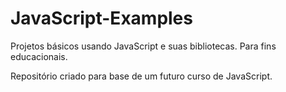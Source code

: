 # JavaScript-Examples
Projetos básicos usando JavaScript e suas bibliotecas. Para fins educacionais.

Repositório criado para base de um futuro curso de JavaScript.

